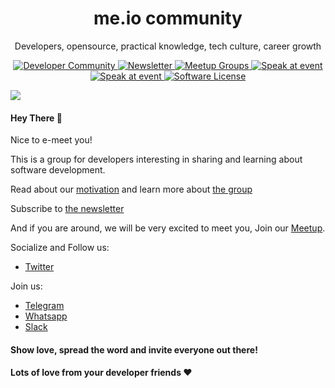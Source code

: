 
<p align="center">
  <h1 align="center">me.io community</h1>
  <p align="center">Developers, opensource, practical knowledge, tech culture, career growth</p>
  <p align="center">
    <a href="https://me.io">
        <img src="https://img.shields.io/badge/DEV-Community-blue.svg?style=flat-square" alt="Developer Community">
    </a>
    <a href="https://me.io/subscribe-to-our-newsletter">
        <img src="https://img.shields.io/badge/DEV-Newsletter-black.svg?style=flat-square" alt="Newsletter">
    </a>
    <a href="https://me.io/meetup-group">
        <img src="https://img.shields.io/badge/DEV-Meetup-red.svg?style=flat-square" alt="Meetup Groups">
    </a>
    <a href="https://me.io/speak-at-event">
        <img src="https://img.shields.io/badge/Speakers-Welcome-blue.svg?style=flat-square" alt="Speak at event">
    </a>
    <a href="https://me.io/feedback">
        <img src="https://img.shields.io/badge/Feedback-THNX-yellow.svg?style=flat-square" alt="Speak at event">
    </a>
    <a href="LICENSE.md">
        <img src="https://img.shields.io/badge/<3-OSS-brightgreen.svg?style=flat-square" alt="Software License">
    </a>
  </p>
</p>

![](https://i.imgur.com/dTe9SKq.png)

#### Hey There 👋

Nice to e-meet you! 

This is a group for developers interesting in sharing and learning about software development.

Read about our [motivation](https://me.io/motivation) and learn more about [the group](https://me.io/group-intro)

Subscribe to [the newsletter](https://me.io/subscribe-to-our-newsletter)

And if you are around, we will be very excited to meet you, Join our [Meetup](https://me.io/meetup-group).

Socialize and Follow us:
- [Twitter](https://me.io/twitter)

Join us:
- [Telegram](https://me.io/join-telegram)
- [Whatsapp](https://me.io/join-whatsapp)
- [Slack](https://me.io/join-slack)

#### Show love, spread the word and invite everyone out there!

#### Lots of love from your developer friends ❤️️
